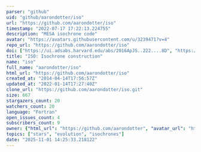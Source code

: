 ```yaml
---
parser: "github"
uid: "github/aarondotter/iso"
url: "https://github.com/aarondotter/iso"
timestamp: "2022-07-17 17:22:13.224755"
description: "MESA isochrone code"
avatar: "https://avatars.githubusercontent.com/u/3239471?v=4"
repo_url: "https://github.com/aarondotter/iso"
doi: ["https://ui.adsabs.harvard.edu/abs/2016ApJS..222....8D", "https://ui.adsabs.harvard.edu/abs/2016ascl.soft01021D/abstract"]
title: "ISO: Isochrone construction"
name: "iso"
full_name: "aarondotter/iso"
html_url: "https://github.com/aarondotter/iso"
created_at: "2014-04-14T17:56:57Z"
updated_at: "2022-01-14T17:27:40Z"
clone_url: "https://github.com/aarondotter/iso.git"
size: 667
stargazers_count: 20
watchers_count: 20
language: "Fortran"
open_issues_count: 4
subscribers_count: 9
owner: {"html_url": "https://github.com/aarondotter", "avatar_url": "https://avatars.githubusercontent.com/u/3239471?v=4", "login": "aarondotter", "type": "User"}
topics: ["stars", "evolution", "isochrones"]
date: "2025-11-01 14:25:33.218122"
---
```

